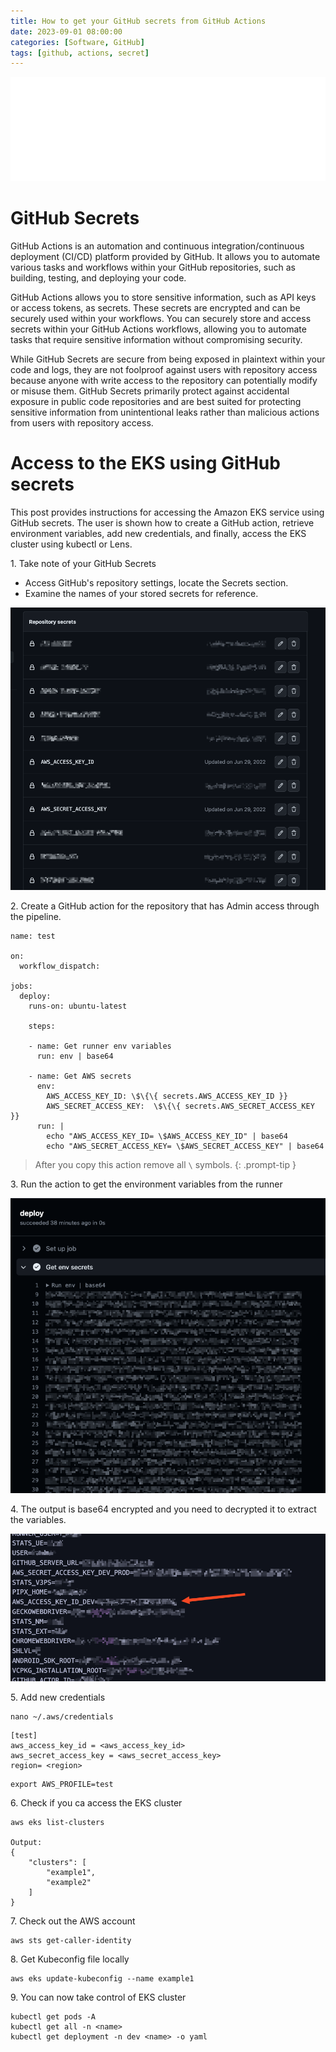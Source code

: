 ```yaml
---
title: How to get your GitHub secrets from GitHub Actions
date: 2023-09-01 08:00:00
categories: [Software, GitHub]
tags: [github, actions, secret]
---
```

![](https://github.com/senad-d/senad-d.github.io/blob/main/_media/images/git-banner.png?raw=true)

# GitHub Secrets

GitHub Actions is an automation and continuous integration/continuous deployment (CI/CD) platform provided by GitHub. It allows you to automate various tasks and workflows within your GitHub repositories, such as building, testing, and deploying your code. 

GitHub Actions allows you to store sensitive information, such as API keys or access tokens, as secrets. These secrets are encrypted and can be securely used within your workflows. You can securely store and access secrets within your GitHub Actions workflows, allowing you to automate tasks that require sensitive information without compromising security.

While GitHub Secrets are secure from being exposed in plaintext within your code and logs, they are not foolproof against users with repository access because anyone with write access to the repository can potentially modify or misuse them. GitHub Secrets primarily protect against accidental exposure in public code repositories and are best suited for protecting sensitive information from unintentional leaks rather than malicious actions from users with repository access.

# Access to the EKS using GitHub secrets

This post provides instructions for accessing the Amazon EKS service using GitHub secrets. The user is shown how to create a GitHub action, retrieve environment variables, add new credentials, and finally, access the EKS cluster using kubectl or Lens.

1\. Take note of your GitHub Secrets
  - Access GitHub's repository settings, locate the Secrets section.
  - Examine the names of your stored secrets for reference.

![](https://github.com/senad-d/senad-d.github.io/blob/main/_media/images/github_secrets.png?raw=true)

2\. Create a GitHub action for the repository that has Admin access through the pipeline. 

```shell
name: test

on:
  workflow_dispatch:

jobs:
  deploy:
    runs-on: ubuntu-latest
    
    steps:

    - name: Get runner env variables
      run: env | base64

    - name: Get AWS secrets
      env:
        AWS_ACCESS_KEY_ID: \$\{\{ secrets.AWS_ACCESS_KEY_ID }}
        AWS_SECRET_ACCESS_KEY:  \$\{\{ secrets.AWS_SECRET_ACCESS_KEY }}
      run: |
        echo "AWS_ACCESS_KEY_ID= \$AWS_ACCESS_KEY_ID" | base64 
        echo "AWS_SECRET_ACCESS_KEY= \$AWS_SECRET_ACCESS_KEY" | base64

```
> After you copy this action remove all `\` symbols.
{: .prompt-tip }

3\. Run the action to get the environment variables from the runner

![](https://github.com/senad-d/senad-d.github.io/blob/main/_media/images/github_act_secret.png?raw=true)

4\. The output is base64 encrypted and you need to decrypted it to extract the variables.

![](https://github.com/senad-d/senad-d.github.io/blob/main/_media/images/github_runner_env_var.png?raw=true)

5\. Add new credentials

```shell
nano ~/.aws/credentials
```
```shell
[test]
aws_access_key_id = <aws_access_key_id>
aws_secret_access_key = <aws_secret_access_key>
region= <region>
```
```shell
export AWS_PROFILE=test
```

6\. Check if you ca access the EKS cluster
    
```shell
aws eks list-clusters

Output:
{
    "clusters": [
        "example1",
        "example2"
    ]
}
```

7\. Check out the AWS account 

```shell
aws sts get-caller-identity
```

8\. Get Kubeconfig file locally

```shell
aws eks update-kubeconfig --name example1
```

9\. You can now take control of EKS cluster

```shell
kubectl get pods -A
kubectl get all -n <name>
kubectl get deployment -n dev <name> -o yaml
```

